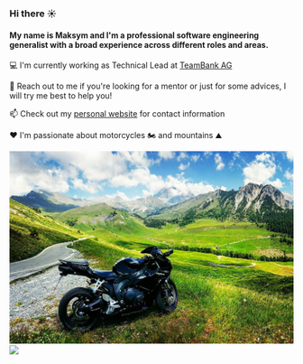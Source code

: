 ### Hi there ☀️

#### My name is Maksym and I'm a professional software engineering generalist with a broad experience across different roles and areas.

💻 I'm currently working as Technical Lead at [TeamBank AG](https://www.teambank.de)

🙏 Reach out to me if you're looking for a mentor or just for some advices, I will try me best to help you!

📫 Check out my [personal website](https://gendin.info) for contact information

❤️ I'm passionate about motorcycles 🏍️ and mountains ⛰️

<img src='https://github.com/maksymgendin/maksymgendin/raw/main/moto_nature.jpg'/>
<img src='https://github-readme-stats.vercel.app/api?username=maksymgendin&count_private=true&show_icons=true&theme=graywhite&include_all_commits=true&border_radius=0&cache_seconds=86400'/>
